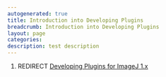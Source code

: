 ```yaml
---
autogenerated: true
title: Introduction into Developing Plugins
breadcrumb: Introduction into Developing Plugins
layout: page
categories: 
description: test description
---
```


1.  REDIRECT [Developing Plugins for ImageJ 1.x](Developing_Plugins_for_ImageJ_1.x "wikilink")
